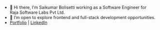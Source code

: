 - 👋 Hi there, I’m Saikumar Bolisetti working as a Software Engineer for Raja Software Labs Pvt Ltd.
- 👀 I’m open to explore frontend and full-stack development opportunities.
- <a href="https://saikumarb.ccbp.tech/" target="_blank">Portfolio</a> | <a href="https://www.linkedin.com/in/saikumar10900/" target="_blank">LinkedIn</a>

<!---
saikumar10900/saikumar10900 is a ✨ special ✨ repository because its `README.md` (this file) appears on your GitHub profile.
You can click the Preview link to take a look at your changes.
--->
